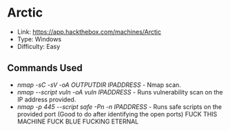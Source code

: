 # Arctic
* Link: https://app.hackthebox.com/machines/Arctic
* Type: Windows
* Difficulty: Easy

## Commands Used
* *nmap -sC -sV -oA OUTPUTDIR IPADDRESS* - Nmap scan.
* *nmap --script vuln -oA vuln IPADDRESS* - Runs vulnerability scan on the IP address provided.
* *nmap -p 445 --script safe -Pn -n IPADDRESS* - Runs safe scripts on the provided port (Good to do after identifying the open ports)
  FUCK THIS MACHINE FUCK BLUE FUCKING ETERNAL
